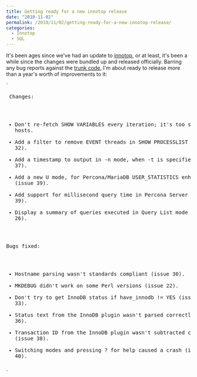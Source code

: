 ```yaml
---
title: Getting ready for a new innotop release
date: "2010-11-02"
permalink: /2010/11/02/getting-ready-for-a-new-innotop-release/
categories:
  - Innotop
  - SQL
---
```

It's been ages since we've had an update to [innotop][1], or at least, it's been a while since the changes were bundled up and released officially. Barring any bug reports against the [trunk code][2], I'm about ready to release more than a year's worth of improvements to it:

`<pre>   Changes:
   * Don't re-fetch SHOW VARIABLES every iteration; it's too slow on many hosts.
   * Add a filter to remove EVENT threads in SHOW PROCESSLIST (issue 32).
   * Add a timestamp to output in -n mode, when -t is specified (issue 37).
   * Add a new U mode, for Percona/MariaDB USER_STATISTICS enhancements (issue 39).
   * Add support for millisecond query time in Percona Server (issue 39).
   * Display a summary of queries executed in Query List mode (issue 26).

   Bugs fixed:
   * Hostname parsing wasn't standards compliant (issue 30).
   * MKDEBUG didn't work on some Perl versions (issue 22).
   * Don't try to get InnoDB status if have_innodb != YES (issue 33).
   * Status text from the InnoDB plugin wasn't parsed correctly (issue 36).
   * Transaction ID from the InnoDB plugin wasn't subtracted correctly (issue 38).
   * Switching modes and pressing ? for help caused a crash (issue 40).</pre>`

 [1]: http://code.google.com/p/innotop/
 [2]: http://innotop.googlecode.com/svn/trunk/innotop
